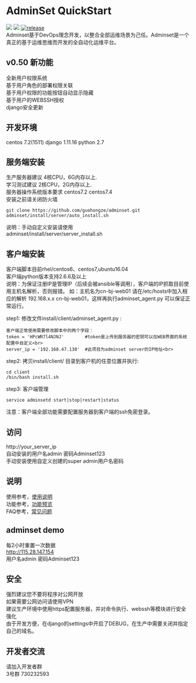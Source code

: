 # AdminSet QuickStart
<img src="https://travis-ci.org/guohongze/adminset.svg?branch=master"></img> 
<img src="https://img.shields.io/hexpm/l/plug.svg"></img>
[![release](https://img.shields.io/github/release/guohongze/adminset.svg)](https://github.com/guohongze/adminset/releases)
<br>
Adminset基于DevOps理念开发，以整合全部运维场景为己任。Adminset是一个真正的基于运维思维而开发的全自动化运维平台。<br>

## v0.50 新功能
全新用户权限系统<br>
基于用户角色的部署权限关联<br>
基于用户权限的功能按钮自动显示隐藏<br>
基于用户的WEBSSH授权<br>
django安全更新<br>

## 开发环境
centos 7.2(1511) django 1.11.16 python 2.7<br>

## 服务端安装
生产服务器建议 4核CPU，6G内存以上.<br>
学习测试建议 2核CPU，2G内存以上.<br>
服务器操作系统版本要求 centos7.2 centos7.4<br>
安装之前请关闭防火墙<br>
```
git clone https://github.com/guohongze/adminset.git
adminset/install/server/auto_install.sh
```
说明：手动自定义安装请使用<br>
adminset/install/server/server_install.sh<br>


## 客户端安装
客户端脚本目前rhel/centos6、centos7,ubuntu16.04<br>
客户端python版本支持2.6.6及以上<br>
说明：为保证注册IP是管理IP（后续会被ansible等调用），客户端的IP抓取目前使用主机名解析，否则报错。 
如：主机名为cn-bj-web01 请在/etc/hosts中加入相应的解析 192.168.x.x cn-bj-web01，这样再执行adminset_agent.py 可以保证正常运行。

step1: 修改文件install/client/adminset_agent.py :
```
客户端正常使用需要修改脚本中的两个字段：
token = 'HPcWR7l4NJNJ'        #token是上传到服务器的密钥可以在WEB界面的系统配置中自定义<br>
server_ip = '192.168.47.130'  #此项目为adminset server的IP地址<br>
```

step2: 拷贝install/client/ 目录到客户机的任意位置并执行:
```
cd client
/bin/bash install.sh
```
step3: 客户端管理
```
service adminsetd start|stop|restart|status
```
注意：客户端全部功能需要配置服务器到客户端的ssh免密登录。<br>


## 访问
http://your_server_ip<br>
自动安装的用户名admin 密码Adminset123<br>
手动安装使用自定义创建的super admin用户名密码

## 说明
使用参考，<a href="https://github.com/guohongze/adminset/blob/master/docs/Manual.md">使用说明</a><br>
功能参考，<a href="https://github.com/guohongze/adminset/wiki/AdminSet">功能预览</a><br>
FAQ参考，<a href="https://github.com/guohongze/adminset/wiki/FAQ">常见问题</a>

## adminset demo
每2小时重置一次数据<br>
http://115.28.147.154<br>
用户名admin 密码Adminset123<br>

## 安全
强烈建议您不要将程序对公网开放<br>
如果需要公网访问请使用VPN<br>
建议生产环境中使用https配置服务器，并对命令执行、webssh等模块进行安全强化<br>
由于开发方便，在django的settings中开启了DEBUG，在生产中需要关闭并指定自己的域名。

## 开发者交流
请加入开发者群<br>
3号群 730232593<br>


